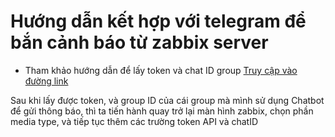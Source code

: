 
# Hướng dẫn kết hợp với telegram để bắn cảnh báo từ zabbix server
- Tham khảo hướng dẫn để lấy token và chat ID group 
[Truy cập vào đường link](https://help.ladipage.vn/form-data/cac-buoc-cai-dat-luu-data/luu-data-ve-telegram/huong-dan-tao-token-va-group-id-o-telegram)

Sau khi lấy được token, và group ID của cái group mà mình sử dụng Chatbot để gửi thông báo, thì ta tiến hành quay trở lại màn hình zabbix, chọn phần media type, và tiếp tục thêm các trường token API và chatID
